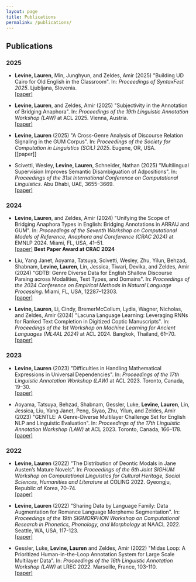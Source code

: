 ```yaml
---
layout: page
title: Publications
permalink: /publications/
---
```


## Publications

### 2025

- **Levine, Lauren**, Min, Junghyun, and Zeldes, Amir (2025) "Building UD Cairo for Old English in the Classroom". In: _Proceedings of SyntaxFest 2025_. Ljubljana, Slovenia. \
[[paper]](https://arxiv.org/abs/2504.18718)

- **Levine, Lauren**, and Zeldes, Amir (2025) "Subjectivity in the Annotation of Bridging Anaphora". In: _Proceedings of the 19th Linguistic Annotation Workshop (LAW)_ at ACL 2025. Vienna, Austria. \
[[paper]](https://arxiv.org/abs/2506.07297)

- **Levine, Lauren** (2025) "A Cross-Genre Analysis of Discourse Relation Signaling in the GUM Corpus". In: _Proceedings of the Society for Computation in Linguistics (SCiL) 2025_. Eugene, OR, USA. \
[[paper]]

- Scivetti, Wesley, **Levine, Lauren**, Schneider, Nathan (2025) "Multilingual Supervision Improves Semantic Disambiguation of Adpositions". In: _Proceedings of the 31st International Conference on Computational Linguistics_. Abu Dhabi, UAE, 3655–3669. \
[[paper]](https://aclanthology.org/2025.coling-main.247/)

### 2024

- **Levine, Lauren**, and Zeldes, Amir  (2024) "Unifying the Scope of Bridging Anaphora Types in English: Bridging Annotations in ARRAU and GUM". In: _Proceedings of the Seventh Workshop on Computational Models of Reference, Anaphora and Coreference (CRAC 2024)_ at EMNLP 2024. Miami, FL, USA, 41–51. \
[[paper]](https://aclanthology.org/2024.crac-1.5/) **Best Paper Award at CRAC 2024**

- Liu, Yang Janet, Aoyama, Tatsuya, Scivetti, Wesley, Zhu, Yilun, Behzad, Shabnam, **Levine, Lauren**, Lin, Jessica, Tiwari, Devika, and Zeldes, Amir (2024) "GDTB: Genre Diverse Data for English Shallow Discourse Parsing across Modalities, Text Types, and Domains". In: _Proceedings of the 2024 Conference on Empirical Methods in Natural Language Processing_. Miami, FL, USA, 12287–12303. \
[[paper]](https://aclanthology.org/2024.emnlp-main.684/)

- **Levine, Lauren**, Li, Cindy, BremerMcCollum, Lydia, Wagner, Nicholas, and Zeldes, Amir  (2024) "Lacuna Language Learning: Leveraging RNNs for Ranked Text Completion in Digitized Coptic Manuscripts". In: _Proceedings of the 1st Workshop on Machine Learning for Ancient Languages (ML4AL 2024)_ at ACL 2024. Bangkok, Thailand, 61–70. \
[[paper]](https://aclanthology.org/2024.ml4al-1.8/)

### 2023

- **Levine, Lauren** (2023) "Difficulties in Handling Mathematical Expressions in Universal Dependencies". In: _Proceedings of the 17th Linguistic Annotation Workshop (LAW)_ at ACL 2023. Toronto, Canada, 19–30. \
[[paper]](https://aclanthology.org/2023.law-1.3/)

- Aoyama, Tatsuya, Behzad, Shabnam, Gessler, Luke, **Levine, Lauren**, Lin, Jessica, Liu, Yang Janet, Peng, Siyao, Zhu, Yilun, and Zeldes, Amir (2023) "GENTLE: A Genre-Diverse Multilayer Challenge Set for English NLP and Linguistic Evaluation". In: _Proceedings of the 17th Linguistic Annotation Workshop (LAW)_ at ACL 2023. Toronto, Canada, 166–178. \
[[paper]](https://aclanthology.org/2023.law-1.17/)

### 2022

- **Levine, Lauren** (2022) "The Distribution of Deontic Modals in Jane Austen’s Mature Novels". In: _Proceedings of the 6th Joint SIGHUM Workshop on Computational Linguistics for Cultural Heritage, Social Sciences, Humanities and Literature_ at COLING 2022. Gyeongju, Republic of Korea, 70–74. \
[[paper]](https://aclanthology.org/2022.latechclfl-1.9/)

- **Levine, Lauren** (2022) "Sharing Data by Language Family: Data Augmentation for Romance Language Morpheme Segmentation". In: _Proceedings of the 19th SIGMORPHON Workshop on Computational Research in Phonetics, Phonology, and Morphology_ at NAACL 2022. Seattle, WA, USA, 117-123. \
[[paper]](https://aclanthology.org/2022.sigmorphon-1.12/)

- Gessler, Luke, **Levine, Lauren** and Zeldes, Amir (2022) "Midas Loop: A Prioritized Human-in-the-Loop Annotation System for Large Scale Multilayer Data". In: _Proceedings of the 16th Linguistic Annotation Workshop (LAW)_ at LREC 2022. Marseille, France, 103-110. \
[[paper]](https://aclanthology.org/2022.law-1.13/)
